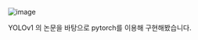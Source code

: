 ![image](https://github.com/bovo1/model_implemention/assets/110110403/90e68558-c825-4c69-bd1c-d9655a57c23e)


YOLOv1 의 논문을 바탕으로 pytorch를 이용해 구현해봤습니다.
